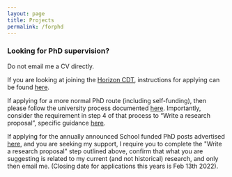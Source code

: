```yaml
---
layout: page
title: Projects
permalink: /forphd
---
```


### Looking for PhD supervision?

Do not email me a CV directly.

If you are looking at joining the [Horizon CDT](https://cdt.horizon.ac.uk/), instructions for applying can be found [here](https://cdt.horizon.ac.uk/apply/). 

If applying for a more normal PhD route (including self-funding), then please follow the university process documented [here](https://www.nottingham.ac.uk/pgstudy/how-to-apply/research.aspx). Importantly, consider the requirement in step 4 of that process to “Write a research proposal”, specific guidance [here](https://www.nottingham.ac.uk/pgstudy/how-to-apply/research-proposal.aspx). 

If applying for the annually announced School funded PhD posts advertised [here](https://www.nottingham.ac.uk/computerscience/studywithus/postgraduateresearch/index.aspx), and you are seeking my support, I require you to complete the "Write a research proposal" step outlined above, confirm that what you are suggesting is related to my current (and not historical) research, and only then email me. (Closing date for applications this years is Feb 13th 2022).
